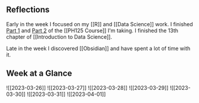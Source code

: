 ## Reflections

Early in the week I focused on my [[R]]  and [[Data Science]] work. I finished [Part 1](https://learning.edx.org/course/course-v1:HarvardX+PH125.1x+3T2022/home) and [Part 2](https://learning.edx.org/course/course-v1:HarvardX+PH125.2x+3T2022/home) of the [[PH125 Course]]  I'm taking. I finished the 13th chapter of [[Introduction to Data Science]].

Late in the week I discovered [[Obsidian]] and have spent a lot of time with it.

## Week at a Glance

![[2023-03-26]]
![[2023-03-27]]
![[2023-03-28]]
![[2023-03-29]]
![[2023-03-30]]
![[2023-03-31]]
![[2023-04-01]]
